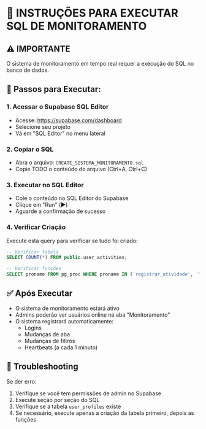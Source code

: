 # 🔧 INSTRUÇÕES PARA EXECUTAR SQL DE MONITORAMENTO

## ⚠️ IMPORTANTE
O sistema de monitoramento em tempo real requer a execução do SQL no banco de dados.

## 📝 Passos para Executar:

### 1. Acessar o Supabase SQL Editor
- Acesse: https://supabase.com/dashboard
- Selecione seu projeto
- Vá em "SQL Editor" no menu lateral

### 2. Copiar o SQL
- Abra o arquivo: `CREATE_SISTEMA_MONITORAMENTO.sql`
- Copie TODO o conteúdo do arquivo (Ctrl+A, Ctrl+C)

### 3. Executar no SQL Editor
- Cole o conteúdo no SQL Editor do Supabase
- Clique em "Run" (▶️)
- Aguarde a confirmação de sucesso

### 4. Verificar Criação
Execute esta query para verificar se tudo foi criado:

```sql
-- Verificar tabela
SELECT COUNT(*) FROM public.user_activities;

-- Verificar funções
SELECT proname FROM pg_proc WHERE proname IN ('registrar_atividade', 'listar_usuarios_online', 'historico_atividades_usuario');
```

## ✅ Após Executar
- O sistema de monitoramento estará ativo
- Admins poderão ver usuários online na aba "Monitoramento"
- O sistema registrará automaticamente:
  - Logins
  - Mudanças de aba
  - Mudanças de filtros
  - Heartbeats (a cada 1 minuto)

## 🐛 Troubleshooting
Se der erro:
1. Verifique se você tem permissões de admin no Supabase
2. Execute seção por seção do SQL
3. Verifique se a tabela `user_profiles` existe
4. Se necessário, execute apenas a criação da tabela primeiro, depois as funções

